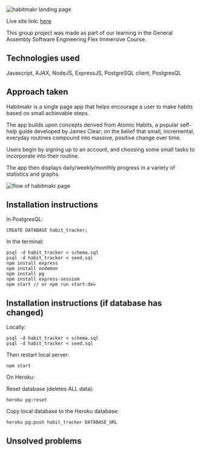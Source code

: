 


![habitmakr landing page](https://i.imgur.com/v6oeQfq.gif)



Live site link: [here](https://habitmakr.herokuapp.com/)

This group project was made as part of our learning in the General Assembly Software Engineering Flex Immersive Course. 

## Technologies used
Javascript, AJAX, NodeJS, ExpressJS, PostgreSQL client, PostgresQL

## Approach taken
Habitmakr is a single page app that helps encourage a user to make habits based on small achievable steps. 

The app builds upon concepts derived from Atomic Habits, a popular self-help guide developed by James Clear; on the belief that small, incremental, everyday routines compound into massive, positive change over time.

Users begin by signing up to an account, and choosing some small tasks to incorporate into their routine. 

The app then displays daily/weekly/monthly progress in a variety of statistics and graphs. 


![flow of habitmakr page](https://i.imgur.com/kPtkAvE.gif)

## Installation instructions

In PostgresQL: 

    CREATE DATABASE habit_tracker;

  

In the terminal:

  

    psql -d habit_tracker < schema.sql
    psql -d habit_tracker < seed.sql
    npm install express
    npm install nodemon
    npm install pg 
    npm install express-sessiom
    npm start // or npm run start:dev


## Installation instructions (if database has changed)
Locally: 


    psql -d habit_tracker < schema.sql
    psql -d habit_tracker < seed.sql

	
Then restart local server:

    npm start

On Heroku: 

Reset database (deletes ALL data):

```
heroku pg:reset
```

Copy local database to the Heroku database:
```
heroku pg:push habit_tracker DATABASE_URL
```

## Unsolved problems

